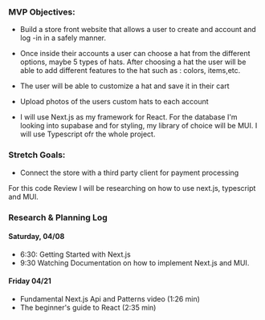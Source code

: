 ### MVP Objectives:

- Build a store front website that allows a user to create and account and log -in in a safely manner.
- Once inside their accounts a user can choose a hat from the different options, maybe 5 types of hats. After choosing a hat the user will be able to add different features to the hat such as : colors, items,etc.

- The user will be able to customize a hat and save it in their cart

- Upload photos of the users custom hats to each account

- I will use Next.js as my framework for React. For the database I'm looking into supabase and for styling, my library of choice will be MUI. I will use Typescript ofr the whole project.

### Stretch Goals:

- Connect the store with a third party client for payment processing

For this code Review I will be researching on how to use next.js, typescript and MUI.

### Research & Planning Log

#### Saturday, 04/08

- 6:30: Getting Started with Next.js
- 9:30 Watching Documentation on how to implement Next.js and MUI.

#### Friday 04/21

- Fundamental Next.js Api and Patterns video (1:26 min)
- The beginner's guide to React (2:35 min)
